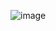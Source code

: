![image](https://github.com/arifnrrmdn/belajar-java-unit-test/assets/91766087/2284bfff-72a3-44d0-8872-58083a3e20c8)
